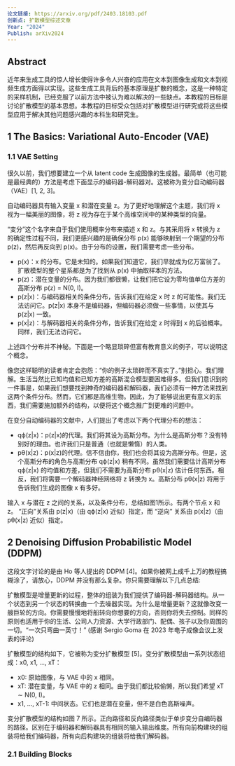 ```yaml
---
论文链接: https://arxiv.org/pdf/2403.18103.pdf
创新点: 扩散模型综述文章
Year: "2024"
Publish: arXiv2024
---
```

## Abstract

近年来生成工具的惊人增长使得许多令人兴奋的应用在文本到图像生成和文本到视频生成方面得以实现。这些生成工具背后的基本原理是扩散的概念，这是一种特定的采样机制，已经克服了以前方法中被认为难以解决的一些缺点。本教程的目标是讨论扩散模型的基本思想。本教程的目标受众包括对扩散模型进行研究或将这些模型应用于解决其他问题感兴趣的本科生和研究生。

## 1 The Basics: Variational Auto-Encoder (VAE)

### 1.1 VAE Setting

很久以前，我们想要建立一个从 latent code 生成图像的生成器。最简单（也可能是最经典的）方法是考虑下面显示的编码器-解码器对。这被称为变分自动编码器（VAE）[1, 2, 3]。

自动编码器具有输入变量 x 和潜在变量 z。为了更好地理解这个主题，我们将 x 视为一幅美丽的图像，将 z 视为存在于某个高维空间中的某种类型的向量。

“变分”这个名字来自于我们使用概率分布来描述 x 和 z。与其采用将 x 转换为 z 的确定性过程不同，我们更感兴趣的是确保分布 p(x) 能够映射到一个期望的分布 p(z)，然后再反向到 p(x)。由于分布的设置，我们需要考虑一些分布。

- p(x)：x 的分布。它是未知的。如果我们知道它，我们早就成为亿万富翁了。扩散模型的整个星系都是为了找到从 p(x) 中抽取样本的方法。
- p(z)：潜在变量的分布。因为我们都很懒，让我们把它设为零均值单位方差的高斯分布 p(z) = N(0, I)。
- p(z|x)：与编码器相关的条件分布，告诉我们在给定 x 时 z 的可能性。我们无法访问它。p(z|x) 本身不是编码器，但编码器必须做一些事情，以使其与 p(z|x) 一致。
- p(x|z)：与解码器相关的条件分布，告诉我们在给定 z 时得到 x 的后验概率。同样，我们无法访问它。

上述四个分布并不神秘。下面是一个略显琐碎但富有教育意义的例子，可以说明这个概念。

像您这样聪明的读者肯定会抱怨：“你的例子太琐碎而不真实了。”别担心。我们理解。生活当然比已知均值和已知方差的高斯混合模型要困难得多。但我们意识到的一件事是，如果我们想要找到神奇的编码器和解码器，我们必须有一种方法来找到这两个条件分布。然而，它们都是高维生物。因此，为了能够说出更有意义的东西，我们需要施加额外的结构，以便将这个概念推广到更难的问题中。

在变分自动编码器的文献中，人们提出了考虑以下两个代理分布的想法：

- qϕ(z|x)：p(z|x)的代理。我们将其设为高斯分布。为什么是高斯分布？没有特别好的理由。也许我们只是普通（也就是懒惰）的人类。
- pθ(x|z)：p(x|z)的代理。信不信由你，我们也会将其设为高斯分布。但是，这个高斯分布的角色与高斯分布 qϕ(z|x) 稍有不同。虽然我们需要估计高斯分布 qϕ(z|x) 的均值和方差，但我们不需要为高斯分布 pθ(x|z) 估计任何东西。相反，我们将需要一个解码器神经网络将 z 转换为 x。高斯分布 pθ(x|z) 将用于告诉我们生成的图像 x 有多好。

输入 x 与潜在 z 之间的关系，以及条件分布，总结如图1所示。有两个节点 x 和 z。 “正向”关系由 p(z|x)（由 qϕ(z|x) 近似）指定，而 “逆向” 关系由 p(x|z)（由 pθ(x|z) 近似）指定。

## 2 Denoising Diffusion Probabilistic Model (DDPM)

这段文字讨论的是由 Ho 等人提出的 DDPM [4]。如果你被网上成千上万的教程搞糊涂了，请放心，DDPM 并没有那么复杂。你只需要理解以下几点总结:

扩散模型是增量更新的过程，整体的组装为我们提供了编码器-解码器结构。从一个状态到另一个状态的转换由一个去噪器实现。为什么是增量更新？这就像改变一艘巨轮的方向。你需要慢慢地将船转向你想要的方向，否则你将失去控制。同样的原则也适用于你的生活、公司人力资源、大学行政部门、配偶、孩子以及你周围的一切。“一次只弯曲一英寸！” (感谢 Sergio Goma 在 2023 年电子成像会议上发表的评论)

扩散模型的结构如下，它被称为变分扩散模型 [5]。变分扩散模型由一系列状态组成：x0, x1, ..., xT：

- x0: 原始图像，与 VAE 中的 x 相同。
- xT: 潜在变量，与 VAE 中的 z 相同。由于我们都比较偷懒，所以我们希望 xT ∼ N(0, I)。
- x1, ..., xT-1: 中间状态。它们也是潜在变量，但不是白色高斯噪声。

变分扩散模型的结构如图 7 所示。正向路径和反向路径类似于单步变分自编码器的路径。区别在于编码器和解码器具有相同的输入输出维度。所有向前构建块的组装将给我们编码器，所有向后构建块的组装将给我们解码器。

### 2.1 Building Blocks

